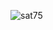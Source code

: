 ![sat75](https://user-images.githubusercontent.com/38865755/188288059-2725be46-748d-4f67-9452-e5d57c650e00.jpg)
